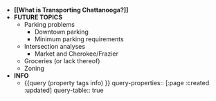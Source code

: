 - **[[What is Transporting Chattanooga?]]**
- **FUTURE TOPICS**
	- Parking problems
		- Downtown parking
		- Minimum parking requirements
	- Intersection analyses
		- Market and Cherokee/Frazier
	- Groceries (or lack thereof)
	- Zoning
- **INFO**
	- {{query (property tags info) }}
	  query-properties:: [:page :created :updated]
	  query-table:: true